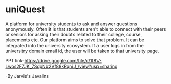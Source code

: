 # uniQuest

A platform for university students to ask and answer questions anonymously. Often it is that students aren't able to connect with their peers or seniors for asking their doubts related to their college, course, placements etc. Our platform aims to solve that problem. It can be integrated into the university ecosystem. If a user logs in from the universitry domain email id, the user will be taken to that university page. 

PPT link-https://drive.google.com/file/d/1f8V-Lwos2F7JK_7SdpNb2Vf88kRqniJ_/view?usp=sharing

-By Jarvis's Javalins


